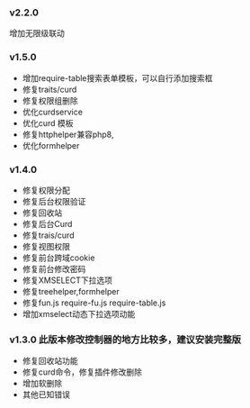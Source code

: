 ### v2.2.0

增加无限级联动

### v1.5.0 
- 增加require-table搜索表单模板，可以自行添加搜索框
- 修复traits/curd
- 修复权限组删除
- 优化curdservice
- 优化curd 模板
- 修复httphelper兼容php8,
- 优化formhelper
### v1.4.0
- 修复权限分配
- 修复后台权限验证
- 修复回收站
- 修复后台Curd
- 修复trais/curd
- 修复视图权限
- 修复前台跨域cookie
- 修复前台修改密码
- 修复XMSELECT下拉选项
- 修复treehelper,formhelper
- 修复fun.js require-fu.js require-table.js
- 增加xmselect动态下拉选项动能
### v1.3.0 此版本修改控制器的地方比较多，建议安装完整版

- 修复回收站功能
- 修复curd命令，修复插件修改删除
- 增加软删除
- 其他已知错误

